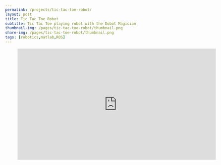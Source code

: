 ```yaml
---
permalink: /projects/tic-tac-toe-robot/
layout: post
title: Tic Tac Toe Robot
subtitle: Tic Tac Toe playing robot with the Dobot Magician
thumbnail-img: /pages/tic-tac-toe-robot/thumbnail.png
share-img: /pages/tic-tac-toe-robot/thumbnail.png
tags: [robotics,matlab,ROS]
---
```


<figure class="video_container">
  <iframe width="640" height="360" src="https://youtube.com/embed/aAOJAeJEJUQ" title="YouTube video player" frameborder="0" allow="accelerometer; clipboard-write; encrypted-media; gyroscope; picture-in-picture" allowfullscreen></iframe>
</figure>
